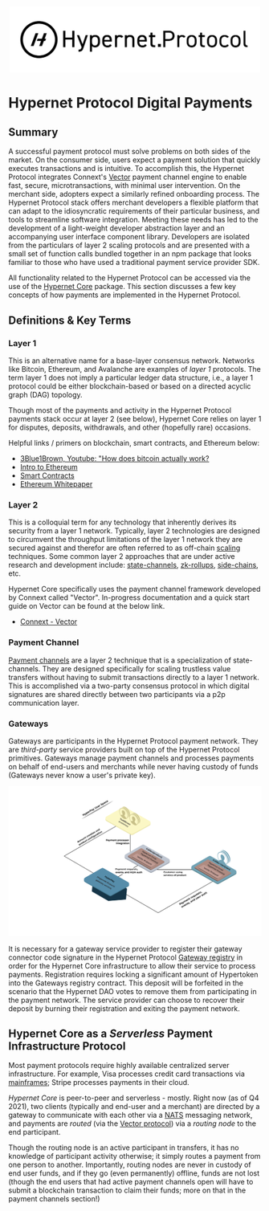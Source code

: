 <p align="center">
  <img src="/documentation/images/hypernet-protocol-black.svg" width="500">
</p>

# Hypernet Protocol Digital Payments

## Summary 

A successful payment protocol must solve problems on both sides of the market. On the consumer side, users expect a
payment solution that quickly executes transactions and is intuitive. To accomplish this, the Hypernet Protocol
integrates Connext's [Vector](https://github.com/connext/vector) payment channel engine to enable fast, secure, microtransactions,
with minimal user intervention. On the merchant side, adopters expect a similarly refined onboarding process. The
Hypernet Protocol stack offers merchant developers a flexible platform that can adapt to the idiosyncratic requirements
of their particular business, and tools to streamline software integration. Meeting these needs has led to the development of a 
light-weight developer abstraction layer and an accompanying user interface component library. Developers are isolated 
from the particulars of layer 2 scaling protocols and are presented with a small set of function calls bundled together in 
an npm package that looks familiar to those who have used a traditional payment service provider SDK.

All functionality related to the Hypernet Protocol can be accessed via the use of the [Hypernet Core](/packages/hypernet-core) package.
This section discusses a few key concepts of how payments are implemented in the Hypernet Protocol.

## Definitions & Key Terms

### **Layer 1**

This is an alternative name for a base-layer consensus network. Networks like Bitcoin, Ethereum, and Avalanche are examples of *layer 1* protocols. 
The term layer 1 does not imply a particular ledger data structure, i.e., a layer 1 protocol could be either blockchain-based or based on a 
directed acyclic graph (DAG) topology. 

Though most of the payments and activity in the Hypernet Protocol payments stack occur at layer 2 (see below), Hypernet Core relies on layer 1 for 
disputes, deposits, withdrawals, and other (hopefully rare) occasions.

Helpful links / primers on blockchain, smart contracts, and Ethereum below:

- [3Blue1Brown, Youtube: "How does bitcoin actually work?](https://www.youtube.com/watch?v=bBC-nXj3Ng4&t=3s)
- [Intro to Ethereum](https://ethereum.org/en/developers/docs/intro-to-ethereum/)
- [Smart Contracts](https://ethereum.org/en/developers/docs/smart-contracts/)
- [Ethereum Whitepaper](https://ethereum.org/en/whitepaper/)

### **Layer 2**

This is a colloquial term for any technology that inherently derives its security from a layer 1 network. Typically, layer 2 technologies are designed to circumvent
the throughput limitations of the layer 1 network they are secured against and therefor are often referred to as off-chain [scaling](https://ethereum.org/en/developers/docs/scaling/) 
techniques. Some common layer 2 approaches that are under active research and development include: [state-channels](https://ethereum.org/en/developers/docs/scaling/state-channels/), 
[zk-rollups](https://ethereum.org/en/developers/docs/scaling/layer-2-rollups/#zk-video), [side-chains](https://ethereum.org/en/developers/docs/scaling/sidechains/#top), etc.

Hypernet Core specifically uses the payment channel framework developed by Connext called "Vector". In-progress documentation and a quick start guide on 
Vector can be found at the below link.

- [Connext - Vector](https://github.com/connext/vector)

### **Payment Channel**

[Payment channels](https://dl.acm.org/doi/pdf/10.1145/3243734.3243856?casa_token=ySJOdlwgPCcAAAAA%3AnkfO9uHl7fZ-c7C0_L3xrQSHhujnqNIJgtkB7Gt2yE6MZV9145qbyHsGHQaSV1NGZBNousWk-wQ) 
are a layer 2 technique that is a specialization of state-channels. They are designed specifically for scaling trustless value transfers without having to submit 
transactions directly to a layer 1 network. This is accomplished via a two-party consensus protocol in which digital signatures are shared directly between two
participants via a p2p communication layer. 

### **Gateways**

Gateways are participants in the Hypernet Protocol payment network. They are *third-party* service providers built on top of the Hypernet Protocol primitives.
Gateways manage payment channels and processes payments on behalf of end-users and merchants while never having custody of funds (Gateways never know a user's private
key).

![Gateways direct payments from end-users to merchants without having custody of funds.](/documentation/images/gateway-diagram.png)

It is necessary for a gateway service provider to register their gateway connector code signature in the Hypernet Protocol 
[Gateway registry](/packages/contracts/contracts/identity/README.md#gateways) in order for the Hypernet Core infrastructure to allow their service to process payments. 
Registration requires locking a significant amount of Hypertoken into the Gateways registry contract. This deposit will be forfeited in the scenario that the Hypernet DAO votes 
to remove them from participating in the payment network. The service provider can choose to recover their deposit by burning their registration and exiting the payment 
network.

## Hypernet Core as a _Serverless_ Payment Infrastructure Protocol

Most payment protocols require highly available centralized server infrastructure. For example, Visa processes credit card transactions 
via [mainframes](https://en.wikipedia.org/wiki/Mainframe_computer#Characteristics); Stripe processes payments in their cloud.

_Hypernet Core_ is peer-to-peer and serverless - mostly. Right now (as of Q4 2021), two clients (typically and end-user and a merchant) are 
directed by a gateway to communicate with each other via a [NATS](https://nats.io/) messaging network, and payments are _routed_ (via the [Vector protocol](https://github.com/connext/vector)) 
via a _routing node_ to the end participant.

Though the routing node is an active participant in transfers, it has no knowledge of participant activity otherwise; it simply routes a payment from one person 
to another. Importantly, routing nodes are never in custody of end user funds, and if they go (even permanently) offline, funds are not lost (though the end users 
that had active payment channels open will have to submit a blockchain transaction to claim their funds; more on that in the payment channels section!)